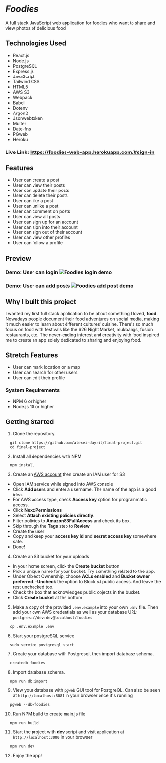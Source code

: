 # *Foodies*

A full stack JavaScript web application for foodies who want to share and view photos of delicious food.

## Technologies Used

- React.js
- Node.js
- PostgreSQL
- Express.js
- JavaScript
- Tailwind CSS
- HTML5
- AWS S3
- Webpack
- Babel
- Dotenv
- Argon2
- Jsonwebtoken
- Multer
- Date-fns
- PGweb
- Heroku

### Live Link: https://foodies-web-app.herokuapp.com/#sign-in

## Features

- User can create a post
- User can view their posts
- User can update their posts
- User can delete their posts
- User can like a post
- User can unlike a post
- User can comment on posts
- User can view all posts
- User can sign up for an account
- User can sign into their account
- User can sign out of their account
- User can view other profiles
- User can follow a profile
## Preview

### Demo: User can login ![Foodies login demo](assets/foodies-login-75.gif)
### Demo: User can add posts ![Foodies add post demo](assets/foodies-add-post.gif)

## Why I built this project

I wanted my first full stack application to be about something I loved, **food**. Nowadays people document their food adventures on social media, making it much easier to learn about different cultures' cuisine. There's so much focus on food with festivals like the 626 Night Market, mukbangs, fusion restaurants, etc. The never-ending interest and creativity with food inspired me to create an app solely dedicated to sharing and enjoying food.

## Stretch Features

- User can mark location on a map
- User can search for other users
- User can edit their profile

### System Requirements

- NPM 6 or higher
- Node.js 10 or higher
## Getting Started

1. Clone the repository.

```shell
  git clone https://github.com/alexei-dayrit/final-project.git
  cd final-project
```
2. Install all dependencies with NPM

```shell
  npm install
```

3. Create an [AWS account](https://aws.amazon.com/free/) then create an IAM user for S3

- Open IAM service while signed into AWS console
- Click **Add users** and enter a username. The name of the app is a good idea.
- For AWS access type, check **Access key** option for programmatic access.
- Click **Next:Permissions**
- Select **Attach existing policies directly**.
- Filter policies to **AmazonS3FullAccess** and check its box.
- Skip through the **Tags** step to **Review**
- Create the user
- Copy and keep your **access key id** and **secret access key** somewhere safe.
- Done!

4. Create an S3 bucket for your uploads

- In your home screen, click the **Create bucket** button
- Pick a unique name for your bucket. Try something related to the app.
- Under Object Ownership, choose **ACLs enabled** and **Bucket owner preferred**.
-**Uncheck** the option to Block *all* public access. And leave the rest unchecked too.
- Check the box that acknowledges public objects in the bucket.
- Click **Create bucket** at the bottom

5. Make a copy of the provided ```.env.example``` into your own ```.env``` file. Then add your own AWS credentials as well as your database URL: ```postgres://dev:dev@localhost/foodies```

```shell
  cp .env.example .env
```

6. Start your postgreSQL service

```shell
  sudo service postgresql start
```

7. Create your database with Postgresql, then import database schema.

```shell
  createdb foodies
```

8. Import database schema.

```shell
  npm run db:import
```

9. View your database with ```pgweb``` GUI tool for PostgreQL. Can also be seen at ```http://localhost:8081``` in your browser once it's running.

```shell
  pgweb --db=foodies
```

10. Run NPM build to create main.js file

```shell
  npm run build
```

11. Start the project with **dev** script and visit application at ```http://localhost:3000``` in your browser

```shell
  npm run dev
```

12. Enjoy the app!
